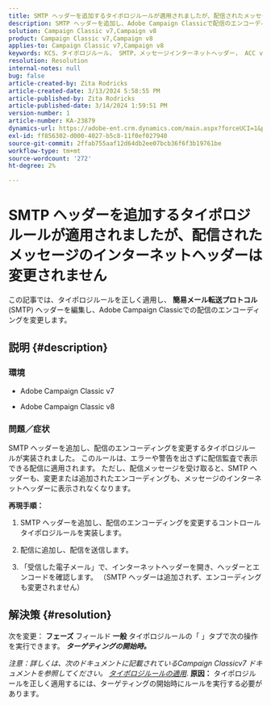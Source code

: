 ```yaml
---
title: SMTP ヘッダーを追加するタイポロジルールが適用されましたが、配信されたメッセージのインターネットヘッダーは変更されません
description: SMTP ヘッダーを追加し、Adobe Campaign Classicで配信のエンコーディングを変更するタイポロジルールを適用する方法について説明します。
solution: Campaign Classic v7,Campaign v8
product: Campaign Classic v7,Campaign v8
applies-to: Campaign Classic v7,Campaign v8
keywords: KCS，タイポロジルール， SMTP，メッセージインターネットヘッダー， ACC v7, ACC v8
resolution: Resolution
internal-notes: null
bug: false
article-created-by: Zita Rodricks
article-created-date: 3/13/2024 5:58:55 PM
article-published-by: Zita Rodricks
article-published-date: 3/14/2024 1:59:51 PM
version-number: 1
article-number: KA-23879
dynamics-url: https://adobe-ent.crm.dynamics.com/main.aspx?forceUCI=1&pagetype=entityrecord&etn=knowledgearticle&id=23ed1757-63e1-ee11-904c-0022480a227c
exl-id: ff856302-d000-4027-b5c8-11f0ef027940
source-git-commit: 2ffab755aaf12d64db2ee07bcb36f6f3b19761be
workflow-type: tm+mt
source-wordcount: '272'
ht-degree: 2%

---
```


# SMTP ヘッダーを追加するタイポロジルールが適用されましたが、配信されたメッセージのインターネットヘッダーは変更されません


この記事では、タイポロジルールを正しく適用し、 <b>簡易メール転送プロトコル</b> (SMTP) ヘッダーを編集し、Adobe Campaign Classicでの配信のエンコーディングを変更します。

## 説明 {#description}


### <b>環境</b>

- Adobe Campaign Classic v7


- Adobe Campaign Classic v8




### <b>問題／症状</b>

SMTP ヘッダーを追加し、配信のエンコーディングを変更するタイポロジルールが実装されました。 このルールは、エラーや警告を出さずに配信監査で表示できる配信に適用されます。 ただし、配信メッセージを受け取ると、SMTP ヘッダーも、変更または追加されたエンコーディングも、メッセージのインターネットヘッダーに表示されなくなります。

<b>再現手順：</b>

1. SMTP ヘッダーを追加し、配信のエンコーディングを変更するコントロールタイポロジルールを実装します。


2. 配信に追加し、配信を送信します。


3. 「受信した電子メール」で、インターネットヘッダーを開き、ヘッダーとエンコードを確認します。 （SMTP ヘッダーは追加されず、エンコーディングも変更されません）



## 解決策 {#resolution}


次を変更： <b>フェーズ</b> フィールド <b>一般</b> タイポロジルールの「 」タブで次の操作を実行できます。 <b>*ターゲティングの開始時。</b>*

*注意：詳しくは、次のドキュメントに記載されているCampaign Classicv7 ドキュメントを参照してください。 [タイポロジルールの適用](https://experienceleague.adobe.com/docs/campaign-classic/using/orchestrating-campaigns/campaign-optimization/control-rules.html)*.
<b>原因：</b>
タイポロジルールを正しく適用するには、ターゲティングの開始時にルールを実行する必要があります。
